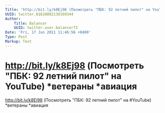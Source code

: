 ```yaml
---
Title: 'http://bit.ly/k8Ej98 (Посмотреть "ПБК: 92 летний пилот" на YouTube) *ветераны *авиация'
UUID: twitter.81628882138169344
Author:
    Title: Balancer
    UUID: twitter.user.balancer73
Date: 'Fri, 17 Jun 2011 11:46:56 +0400'
Type: Post
Markup: Text
---
```


# http://bit.ly/k8Ej98 (Посмотреть "ПБК: 92 летний пилот" на YouTube) *ветераны *авиация

http://bit.ly/k8Ej98 (Посмотреть "ПБК: 92 летний пилот" на
#YouTube) *ветераны *авиация